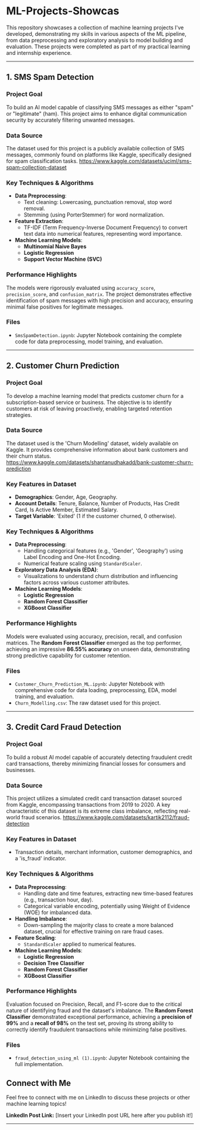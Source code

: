 # ML-Projects-Showcas

This repository showcases a collection of machine learning projects I've developed, demonstrating my skills in various aspects of the ML pipeline, from data preprocessing and exploratory analysis to model building and evaluation. These projects were completed as part of my practical learning and internship experience.

---

## 1. SMS Spam Detection

### Project Goal
To build an AI model capable of classifying SMS messages as either "spam" or "legitimate" (ham). This project aims to enhance digital communication security by accurately filtering unwanted messages.

### Data Source
The dataset used for this project is a publicly available collection of SMS messages, commonly found on platforms like Kaggle, specifically designed for spam classification tasks.
https://www.kaggle.com/datasets/uciml/sms-spam-collection-dataset

### Key Techniques & Algorithms
* **Data Preprocessing**:
    * Text cleaning: Lowercasing, punctuation removal, stop word removal.
    * Stemming (using PorterStemmer) for word normalization.
* **Feature Extraction**:
    * TF-IDF (Term Frequency-Inverse Document Frequency) to convert text data into numerical features, representing word importance.
* **Machine Learning Models**:
    * **Multinomial Naive Bayes**
    * **Logistic Regression**
    * **Support Vector Machine (SVC)**

### Performance Highlights
The models were rigorously evaluated using `accuracy_score`, `precision_score`, and `confusion_matrix`. The project demonstrates effective identification of spam messages with high precision and accuracy, ensuring minimal false positives for legitimate messages.

### Files
* `SmsSpamDetection.ipynb`: Jupyter Notebook containing the complete code for data preprocessing, model training, and evaluation.

---

## 2. Customer Churn Prediction

### Project Goal
To develop a machine learning model that predicts customer churn for a subscription-based service or business. The objective is to identify customers at risk of leaving proactively, enabling targeted retention strategies.

### Data Source
The dataset used is the 'Churn Modelling' dataset, widely available on Kaggle. It provides comprehensive information about bank customers and their churn status.
https://www.kaggle.com/datasets/shantanudhakadd/bank-customer-churn-prediction

### Key Features in Dataset
* **Demographics**: Gender, Age, Geography.
* **Account Details**: Tenure, Balance, Number of Products, Has Credit Card, Is Active Member, Estimated Salary.
* **Target Variable**: 'Exited' (1 if the customer churned, 0 otherwise).

### Key Techniques & Algorithms
* **Data Preprocessing**:
    * Handling categorical features (e.g., 'Gender', 'Geography') using Label Encoding and One-Hot Encoding.
    * Numerical feature scaling using `StandardScaler`.
* **Exploratory Data Analysis (EDA)**:
    * Visualizations to understand churn distribution and influencing factors across various customer attributes.
* **Machine Learning Models**:
    * **Logistic Regression**
    * **Random Forest Classifier**
    * **XGBoost Classifier**

### Performance Highlights
Models were evaluated using accuracy, precision, recall, and confusion matrices. The **Random Forest Classifier** emerged as the top performer, achieving an impressive **86.55% accuracy** on unseen data, demonstrating strong predictive capability for customer retention.

### Files
* `Customer_Churn_Prediction_ML.ipynb`: Jupyter Notebook with comprehensive code for data loading, preprocessing, EDA, model training, and evaluation.
* `Churn_Modelling.csv`: The raw dataset used for this project.

---

## 3. Credit Card Fraud Detection

### Project Goal
To build a robust AI model capable of accurately detecting fraudulent credit card transactions, thereby minimizing financial losses for consumers and businesses.

### Data Source
This project utilizes a simulated credit card transaction dataset sourced from Kaggle, encompassing transactions from 2019 to 2020. A key characteristic of this dataset is its extreme class imbalance, reflecting real-world fraud scenarios.
https://www.kaggle.com/datasets/kartik2112/fraud-detection

### Key Features in Dataset
* Transaction details, merchant information, customer demographics, and a 'is_fraud' indicator.

### Key Techniques & Algorithms
* **Data Preprocessing**:
    * Handling date and time features, extracting new time-based features (e.g., transaction hour, day).
    * Categorical variable encoding, potentially using Weight of Evidence (WOE) for imbalanced data.
* **Handling Imbalance**:
    * Down-sampling the majority class to create a more balanced dataset, crucial for effective training on rare fraud cases.
* **Feature Scaling**:
    * `StandardScaler` applied to numerical features.
* **Machine Learning Models**:
    * **Logistic Regression**
    * **Decision Tree Classifier**
    * **Random Forest Classifier**
    * **XGBoost Classifier**

### Performance Highlights
Evaluation focused on Precision, Recall, and F1-score due to the critical nature of identifying fraud and the dataset's imbalance. The **Random Forest Classifier** demonstrated exceptional performance, achieving a **precision of 99%** and a **recall of 98%** on the test set, proving its strong ability to correctly identify fraudulent transactions while minimizing false positives.

### Files
* `fraud_detection_using_ml (1).ipynb`: Jupyter Notebook containing the full implementation.

 

## Connect with Me

Feel free to connect with me on LinkedIn to discuss these projects or other machine learning topics!

**LinkedIn Post Link:** [Insert your LinkedIn post URL here after you publish it!]

---
